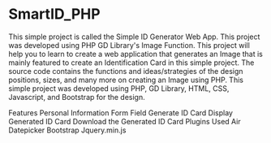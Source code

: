 # SmartID_PHP

This simple project is called the Simple ID Generator Web App. This project was developed using PHP GD Library's Image Function. This project will help you to learn to create a web application that generates an Image that is mainly featured to create an Identification Card in this simple project. The source code contains the functions and ideas/strategies of the design positions, sizes, and many more on creating an Image using PHP. This simple project was developed using PHP, GD Library, HTML, CSS, Javascript, and Bootstrap for the design. 

Features
Personal Information Form Field
Generate ID Card
Display Generated ID Card
Download the Generated ID Card
Plugins Used
Air Datepicker
Bootstrap
Jquery.min.js
